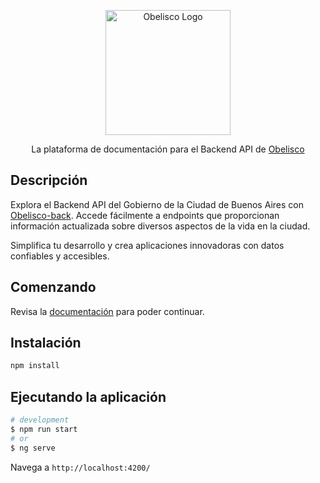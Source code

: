 <p align="center">
  <a href="https://obelisco-back.web.app/" target="blank"><img src="https://gcba.github.io/img/header/Obelisco-logo.svg" width="200" alt="Obelisco Logo" /></a>
</p>

<p align="center">La plataforma de documentación para el Backend API de
<a href="https://obelisco-back.web.app/">Obelisco</a>
</p>

## Descripción

Explora el Backend API del Gobierno de la Ciudad de Buenos Aires con [Obelisco-back](https://github.com/gcba/obelisco-back). Accede fácilmente a endpoints que proporcionan información actualizada sobre diversos aspectos de la vida en la ciudad.

Simplifica tu desarrollo y crea aplicaciones innovadoras con datos confiables y accesibles.

## Comenzando

Revisa la [documentación](https://obelisco-back.web.app/) para poder continuar.

## Instalación

```bash
npm install
```

## Ejecutando la aplicación

```bash
# development
$ npm run start
# or
$ ng serve
```

Navega a `http://localhost:4200/`
